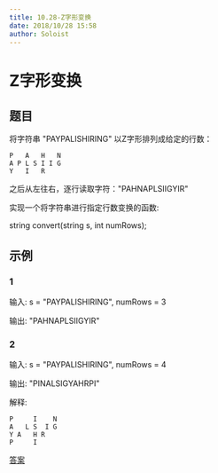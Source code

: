 ```yaml
---
title: 10.28-Z字形变换
date: 2018/10/28 15:58
author: Soloist
---
```

    
# Z字形变换

## 题目

将字符串 "PAYPALISHIRING" 以Z字形排列成给定的行数：

    P   A   H   N
    A P L S I I G
    Y   I   R

之后从左往右，逐行读取字符："PAHNAPLSIIGYIR"

实现一个将字符串进行指定行数变换的函数:

string convert(string s, int numRows);

## 示例

### 1

输入: s = "PAYPALISHIRING", numRows = 3

输出: "PAHNAPLSIIGYIR"

### 2

输入: s = "PAYPALISHIRING", numRows = 4

输出: "PINALSIGYAHRPI"

解释:

    P     I    N
    A   L S  I G
    Y A   H R
    P     I
    
[答案](https://github.com/aSoloist/java-algorithm/blob/master/code/10.28/Main.java)